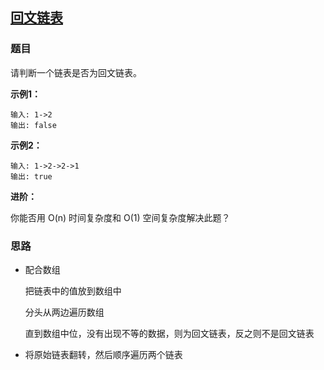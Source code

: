 ## [回文链表](<https://leetcode-cn.com/problems/palindrome-linked-list/>)

### 题目

请判断一个链表是否为回文链表。

**示例1：**

```
输入: 1->2
输出: false
```

**示例2：**

```
输入: 1->2->2->1
输出: true
```

**进阶：**

你能否用 O(n) 时间复杂度和 O(1) 空间复杂度解决此题？

### 思路

+ 配合数组

  把链表中的值放到数组中

  分头从两边遍历数组

  直到数组中位，没有出现不等的数据，则为回文链表，反之则不是回文链表

+ 将原始链表翻转，然后顺序遍历两个链表

